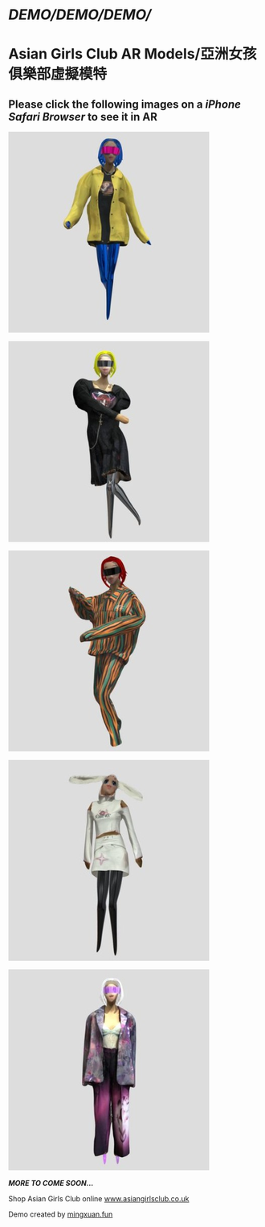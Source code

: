 # *DEMO/DEMO/DEMO/*
# Asian Girls Club AR Models/亞洲女孩俱樂部虛擬模特

## **Please click the following images on a *iPhone Safari Browser* to see it in AR**

[![yellow-jacket](assets/yellow-jacket.jpg)](https://mingxuan.fun/asian-girls-model/yellow-jacket.usdz)

[![black-dress](assets/black-dress.jpg)](https://mingxuan.fun/asian-girls-model/black-dress.usdz)

[![orange-jacket](assets/orange-jacket.jpg)](https://mingxuan.fun/asian-girls-model/orange-jacket.usdz)

[![white-rabbit](assets/white-rabbit.jpg)](https://mingxuan.fun/asian-girls-model/white-rabbit.usdz)

[![color-suit](assets/color-suit.jpg)](https://mingxuan.fun/asian-girls-model/color-suit.usdz)


***MORE TO COME SOON...***

Shop Asian Girls Club online www.asiangirlsclub.co.uk

Demo created by [mingxuan.fun](https://mingxuan.fun/)